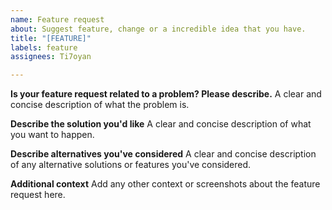 ```yaml
---
name: Feature request
about: Suggest feature, change or a incredible idea that you have.
title: "[FEATURE]"
labels: feature
assignees: Ti7oyan

---
```


**Is your feature request related to a problem? Please describe.**
A clear and concise description of what the problem is.

**Describe the solution you'd like**
A clear and concise description of what you want to happen.

**Describe alternatives you've considered**
A clear and concise description of any alternative solutions or features you've considered.

**Additional context**
Add any other context or screenshots about the feature request here.
